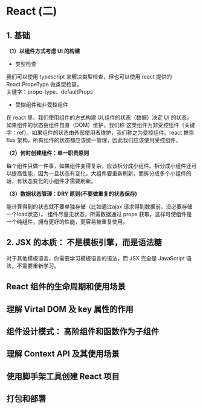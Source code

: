 # React (二)

## 1. 基础

**（1）以组件方式考虑 UI 的构建**

- 类型检查    

我们可以使用 typescript 来解决类型检查，但也可以使用 react 提供的 React.PropeType 做类型检查。    
关键字：prope-type、defaultProps

- 受控组件和非受控组件

在 react 里，我们使用组件的方式构建 UI,组件的状态（数据）决定 UI 的状态。如果组件的状态由组件自身（DOM）维护，我们称
这类组件为非受控组件（关键字：ref）。如果组件的状态由外部使用者维护，我们称之为受控组件。react 推崇 flux 架构，所有组件的状态都应该统一管理，因此我们应该使用受控组件。

**（2）何时创建组件：单一职责原则** 

每个组件只做一件事，如果组件变得复杂，应该拆分成小组件。拆分成小组件还可以提高性能，因为一旦状态有变化，大组件要重新刷新，而拆分成多个小组件的话，有状态变化的小组件才需要刷新。

**（3）数据状态管理：DRY 原则(不要做重复的状态保存)**

能计算得到的状态就不要单独存储（比如通过ajax 请求得到数据前，没必要存储一个load状态）。
组件尽量无状态，所需数据通过 props 获取，这样可使组件是一个纯组件，拥有更好的性能，更容易被重复使用。


## 2. JSX 的本质： 不是模板引擎，而是语法糖

对于其他模板语言，你需要学习模板语言的语法，而 JSX 完全是 JavaScript 语法，不需要重新学习。


## React 组件的生命周期和使用场景

## 理解 Virtal DOM 及 key 属性的作用

## 组件设计模式： 高阶组件和函数作为子组件

## 理解 Context API 及其使用场景

## 使用脚手架工具创建 React 项目

## 打包和部署


